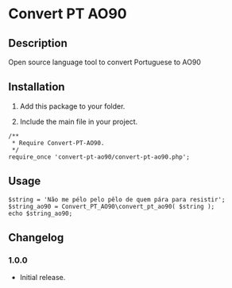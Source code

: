 # Convert PT AO90

## Description
Open source language tool to convert Portuguese to AO90

## Installation

1. Add this package to your folder.

2. Include the main file in your project.
```
/**
 * Require Convert-PT-AO90.
 */
require_once 'convert-pt-ao90/convert-pt-ao90.php';
```

## Usage
```
$string = 'Não me pélo pelo pêlo de quem pára para resistir';
$string_ao90 = Convert_PT_AO90\convert_pt_ao90( $string );
echo $string_ao90;
```

## Changelog ##

### 1.0.0 ###
*   Initial release.
